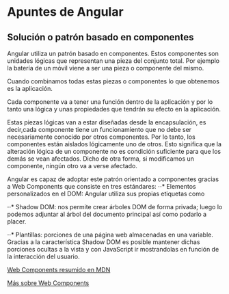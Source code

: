 # Apuntes de Angular
## Solución o patrón basado en componentes
Angular utiliza un patrón basado en componentes. Estos componentes son unidades lógicas que representan una pieza del conjunto total. Por ejemplo la batería de un móvil viene a ser una pieza o componente del mismo.

Cuando combinamos todas estas piezas o componentes lo que obtenemos es la aplicación.

Cada componente va a tener una función dentro de la aplicación y por lo tanto una lógica y unas propiedades que tendrán su efecto en la aplicación.

Estas piezas lógicas van a estar diseñadas desde la encapsulación, es decir,cada componente tiene un funcionamiento que no debe ser necesariamente conocido por otros componentes. Por lo tanto, los componentes están aislados lógicamente uno de otros. Esto significa que la alteración lógica de un componente no es condición suficiente para que los demás se vean afectados. Dicho de otra forma, si modificamos un componente, ningún otro va a verse afectado. 

Angular es capaz de adoptar este patrón orientado a componentes gracias a Web Components que consiste en tres estándares:
⋅⋅* Elementos personalizados en el DOM: Angular utiliza sus propias etiquetas como <app-root>

⋅⋅* Shadow DOM: nos permite crear árboles DOM de forma privada; luego lo podemos adjuntar al árbol del documento principal así como podarlo a placer.

⋅⋅* Plantillas: porciones de una página web almacenadas en una variable. Gracias a la característica Shadow DOM es posible mantener dichas porciones ocultas a la vista y con JavaScript ir mostrandolas en función de la interacción del usuario.

[Web Components resumido en MDN](https://developer.mozilla.org/en-US/docs/Web/Web_Components)

[Más sobre Web Components](https://www.webcomponents.org/introduction#es-modules)